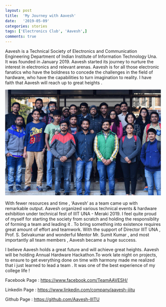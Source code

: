 ```yaml
---
layout: post
title:  'My Journey with Aavesh'
date:   '2019-05-09'
categories: stories
tags: ['Electronics Club', 'Aavesh',]
comments: true
---
```

Aavesh is a Technical Society of Electronics and Communication Engineering Department of Indian Institute of Information Technology Una. It was founded in January 2019. Aavesh started its journey to nurture the interest in electronics and relevant arenas. Aavesh is for all those electronic fanatics who have the boldness to concede the challenges in the field of hardware, who have the capabilities to turn imagination to reality. I have faith that Aavesh will reach up to great heights .

<div class="image">
    <a href="/public/img/aavesh.jpg">
        <img alt="'Project metrics' tab" src="/public/img/aavesh.jpg" />
    </a>
</div>

With fewer resources and time , ‘Aavesh’ as a team came up with remarkable output. Aavesh organized various technical events & hardware exhibition under technical fest of IIIT UNA - Meraki 2019. I feel quite proud of myself for starting the society from scratch and holding the responsiblity of forming a team and leading it . To bring something into existence requires great amount of effort and teamwork. With the support of Director IIIT UNA , Prof. S. Selvakumar and wonderful Mentor Mr. Sumit Kumar , and most importantly all team members , Aavesh became a huge success.

I believe Aavesh holds a great future and will achieve great heights. Aavesh will be holding Annual Hardware Hackathon.To work late night on projects, to ensure to get everything done on time with harmony made me realized that i just learned to lead a team . It was one of the best experience of my college life !

Facebook Page : https://www.facebook.com/TeamAAVESH/

Linkedin Page : https://www.linkedin.com/company/aavesh-iiitu

Github Page : https://github.com/Aavesh-IIITU
